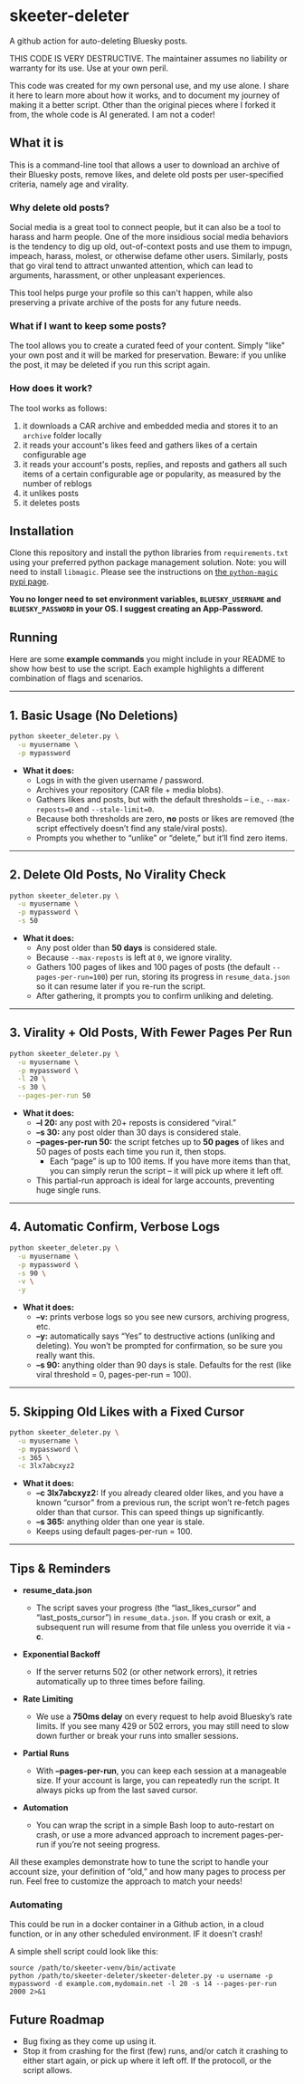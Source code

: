 # skeeter-deleter
A github action for auto-deleting Bluesky posts.

THIS CODE IS VERY DESTRUCTIVE. The maintainer assumes no liability or warranty for its use. Use at your own peril.

This code was created for my own personal use, and my use alone. I share it here to learn more about how it works, and to document my journey of making it a better script. Other than the original pieces where I forked it from, the whole code is AI generated. I am not a coder!

## What it is

This is a command-line tool that allows a user to download an archive of their Bluesky posts, remove likes, and delete old posts per user-specified criteria, namely age and virality.

### Why delete old posts?

Social media is a great tool to connect people, but it can also be a tool to harass and harm people. One of the more insidious social media behaviors is the tendency to dig up old, out-of-context posts and use them to impugn, impeach, harass, molest, or otherwise defame other users. Similarly, posts that go viral tend to attract unwanted attention, which can lead to arguments, harassment, or other unpleasant experiences.

This tool helps purge your profile so this can't happen, while also preserving a private archive of the posts for any future needs.

### What if I want to keep some posts?

The tool allows you to create a curated feed of your content. Simply "like" your own post and it will be marked for preservation. Beware: if you unlike the post, it may be deleted if you run this script again.

### How does it work?

The tool works as follows:

1. it downloads a CAR archive and embedded media and stores it to an `archive` folder locally
1. it reads your account's likes feed and gathers likes of a certain configurable age
1. it reads your account's posts, replies, and reposts and gathers all such items of a certain configurable age or popularity, as measured by the number of reblogs
1. it unlikes posts
1. it deletes posts

## Installation

Clone this repository and install the python libraries from `requirements.txt` using your preferred python package management solution. Note: you will need to install `libmagic`. Please see the instructions on [the `python-magic` pypi page](https://pypi.org/project/python-magic/).

**You no longer need to set environment variables, `BLUESKY_USERNAME` and `BLUESKY_PASSWORD` in your OS. I suggest creating an App-Password.**

## Running

Here are some **example commands** you might include in your README to show how best to use the script. Each example highlights a different combination of flags and scenarios.

---

## **1. Basic Usage (No Deletions)**

```bash
python skeeter_deleter.py \
  -u myusername \
  -p mypassword
```

- **What it does:**
  - Logs in with the given username / password.
  - Archives your repository (CAR file + media blobs).
  - Gathers likes and posts, but with the default thresholds – i.e., `--max-reposts=0` and `--stale-limit=0`.
  - Because both thresholds are zero, **no** posts or likes are removed (the script effectively doesn’t find any stale/viral posts).
  - Prompts you whether to “unlike” or “delete,” but it’ll find zero items.

---

## **2. Delete Old Posts, No Virality Check**

```bash
python skeeter_deleter.py \
  -u myusername \
  -p mypassword \
  -s 50
```

- **What it does:**
  - Any post older than **50 days** is considered stale.
  - Because `--max-reposts` is left at `0`, we ignore virality.
  - Gathers 100 pages of likes and 100 pages of posts (the default `--pages-per-run=100`) per run, storing its progress in `resume_data.json` so it can resume later if you re-run the script.
  - After gathering, it prompts you to confirm unliking and deleting.

---

## **3. Virality + Old Posts, With Fewer Pages Per Run**

```bash
python skeeter_deleter.py \
  -u myusername \
  -p mypassword \
  -l 20 \
  -s 30 \
  --pages-per-run 50
```

- **What it does:**
  - **–l 20:** any post with 20+ reposts is considered “viral.”
  - **–s 30:** any post older than 30 days is considered stale.
  - **–pages-per-run 50:** the script fetches up to **50 pages** of likes and 50 pages of posts each time you run it, then stops. 
    - Each “page” is up to 100 items. If you have more items than that, you can simply rerun the script – it will pick up where it left off.
  - This partial-run approach is ideal for large accounts, preventing huge single runs.

---

## **4. Automatic Confirm, Verbose Logs**

```bash
python skeeter_deleter.py \
  -u myusername \
  -p mypassword \
  -s 90 \
  -v \
  -y
```

- **What it does:**
  - **–v:** prints verbose logs so you see new cursors, archiving progress, etc.
  - **–y:** automatically says “Yes” to destructive actions (unliking and deleting). You won’t be prompted for confirmation, so be sure you really want this.
  - **–s 90:** anything older than 90 days is stale. Defaults for the rest (like viral threshold = 0, pages-per-run = 100).

---

## **5. Skipping Old Likes with a Fixed Cursor**

```bash
python skeeter_deleter.py \
  -u myusername \
  -p mypassword \
  -s 365 \
  -c 3lx7abcxyz2
```

- **What it does:**
  - **–c 3lx7abcxyz2:** If you already cleared older likes, and you have a known “cursor” from a previous run, the script won’t re-fetch pages older than that cursor. This can speed things up significantly.
  - **–s 365:** anything older than one year is stale.
  - Keeps using default pages-per-run = 100.

---

## **Tips & Reminders**

- **resume_data.json**  
  - The script saves your progress (the “last_likes_cursor” and “last_posts_cursor”) in `resume_data.json`. If you crash or exit, a subsequent run will resume from that file unless you override it via **-c**.

- **Exponential Backoff**  
  - If the server returns 502 (or other network errors), it retries automatically up to three times before failing.

- **Rate Limiting**  
  - We use a **750ms delay** on every request to help avoid Bluesky’s rate limits. If you see many 429 or 502 errors, you may still need to slow down further or break your runs into smaller sessions.

- **Partial Runs**  
  - With **–pages-per-run**, you can keep each session at a manageable size. If your account is large, you can repeatedly run the script. It always picks up from the last saved cursor.

- **Automation**  
  - You can wrap the script in a simple Bash loop to auto-restart on crash, or use a more advanced approach to increment pages-per-run if you’re not seeing progress.  

All these examples demonstrate how to tune the script to handle your account size, your definition of “old,” and how many pages to process per run. Feel free to customize the approach to match your needs!

### Automating

This could be run in a docker container in a Github action, in a cloud function, or in any other scheduled environment. IF it doesn't crash!

A simple shell script could look like this:

    source /path/to/skeeter-venv/bin/activate
    python /path/to/skeeter-deleter/skeeter-deleter.py -u username -p mypassword -d example.com,mydomain.net -l 20 -s 14 --pages-per-run 2000 2>&1

## Future Roadmap

- Bug fixing as they come up using it.
- Stop it from crashing for the first (few) runs, and/or catch it crashing to either start again, or pick up where it left off. If the protocoll, or the script allows.
